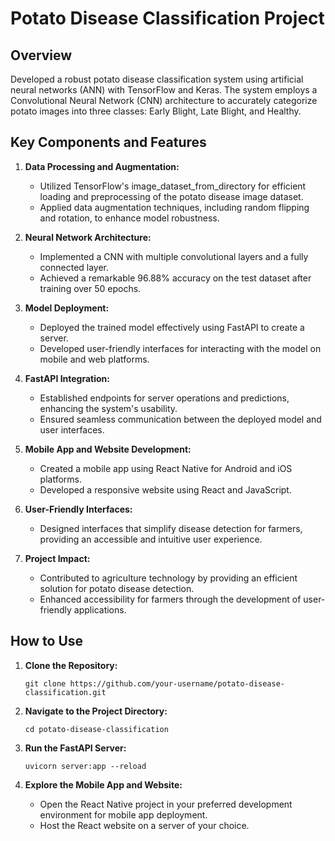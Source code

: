 # Potato Disease Classification Project

## Overview
Developed a robust potato disease classification system using artificial neural networks (ANN) with TensorFlow and Keras. The system employs a Convolutional Neural Network (CNN) architecture to accurately categorize potato images into three classes: Early Blight, Late Blight, and Healthy.

## Key Components and Features

1. **Data Processing and Augmentation:**
   - Utilized TensorFlow's image_dataset_from_directory for efficient loading and preprocessing of the potato disease image dataset.
   - Applied data augmentation techniques, including random flipping and rotation, to enhance model robustness.

2. **Neural Network Architecture:**
   - Implemented a CNN with multiple convolutional layers and a fully connected layer.
   - Achieved a remarkable 96.88% accuracy on the test dataset after training over 50 epochs.

3. **Model Deployment:**
   - Deployed the trained model effectively using FastAPI to create a server.
   - Developed user-friendly interfaces for interacting with the model on mobile and web platforms.

4. **FastAPI Integration:**
   - Established endpoints for server operations and predictions, enhancing the system's usability.
   - Ensured seamless communication between the deployed model and user interfaces.

5. **Mobile App and Website Development:**
   - Created a mobile app using React Native for Android and iOS platforms.
   - Developed a responsive website using React and JavaScript.

6. **User-Friendly Interfaces:**
   - Designed interfaces that simplify disease detection for farmers, providing an accessible and intuitive user experience.

7. **Project Impact:**
   - Contributed to agriculture technology by providing an efficient solution for potato disease detection.
   - Enhanced accessibility for farmers through the development of user-friendly applications.

## How to Use

1. **Clone the Repository:**
   ```
   git clone https://github.com/your-username/potato-disease-classification.git
   ```

2. **Navigate to the Project Directory:**
   ```
   cd potato-disease-classification
   ```

3. **Run the FastAPI Server:**
   ```
   uvicorn server:app --reload
   ```

4. **Explore the Mobile App and Website:**
   - Open the React Native project in your preferred development environment for mobile app deployment.
   - Host the React website on a server of your choice.
